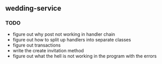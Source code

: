 ## wedding-service

### TODO
* figure out why post not working in handler chain
* figure out how to split up handlers into separate classes
* figure out transactions
* write the create invitation method
* figure out what the hell is not working in the program with the errors
